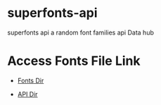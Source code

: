 # superfonts-api
superfonts api a random font families api Data hub


# Access Fonts File Link
* [Fonts Dir](https://shahnawazcoding.github.io/superfonts-api/fonts/)

* [API Dir](https://shahnawazcoding.github.io/superfonts-api/api/)
